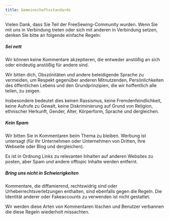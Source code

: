 ```yaml
---
title: Gemeinschaftsstandards
---
```


Vielen Dank, dass Sie Teil der FreeSewing-Community wurden. Wenn Sie mit uns in Verbindung treten oder sich mit anderen in Verbindung setzen, denken Sie bitte an folgende einfache Regeln:

##### Sei nett
Wir können keine Kommentare akzeptieren, die entweder anstößig an sich oder eindeutig anstößig für andere sind.

Wir bitten dich, Obszönitäten und andere beleidigende Sprache zu vermeiden, um Respekt gegenüber anderen Mitnutzenden, Persönlichkeiten des öffentlichen Lebens und den Grundprinzipien, die wir hoffentlich alle teilen, zu zeigen.

Insbesondere bedeutet dies keinen Rassismus, keine Fremdenfeindlichkeit, keine Aufrufe zu Gewalt, keine Diskriminierung auf Grund von Religion, ethnischer Herkunft, Gender, Alter, Körperform, Sprache und dergleichen.

##### Kein Spam
Wir bitten Sie in Kommentaren beim Thema zu bleiben. Werbung ist untersagt (für Ihr Unternehmen oder Unternehmen von Dritten, Ihre Webseite oder Blog und dergleichen).

Es ist in Ordnung Links zu relevanten Inhalten auf anderen Websites zu posten, aber Spam und andere offtopic Inhalte werden entfernt.

##### Bring uns nicht in Schwierigkeiten
Kommentare, die diffamierend, rechtswidrig sind oder Urheberrechtsverletzungen enthalten, sind ebenfalls gegen die Regeln. Die Identität anderer oder Fakeaccounts zu verwenden ist nicht gestattet.

Wir werden diese Arten von Kommentaren löschen und Benutzer verbannen die diese Regeln wiederholt missachten.

